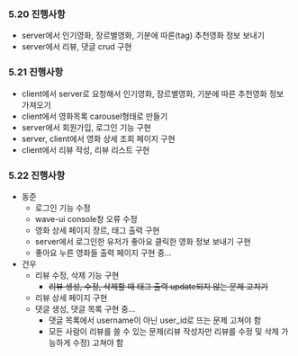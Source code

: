 ### 5.20 진행사항

- server에서 인기영화, 장르별영화, 기분에 따른(tag) 추천영화 정보 보내기
- server에서 리뷰, 댓글 crud 구현



### 5.21 진행사항

- client에서 server로 요청해서 인기영화, 장르별영화, 기분에 따른 추천영화 정보 가져오기
- client에서 영화목록 carousel형태로 만들기
- server에서 회원가입, 로그인 기능 구현
- server, client에서 영화 상세 조회 페이지 구현
- client에서 리뷰 작성, 리뷰 리스트 구현



### 5.22 진행사항

- 동준
  - 로그인 기능 수정
  - wave-ui console창 오류 수정
  - 영화 상세 페이지 장르, 태그 출력 구현
  - server에서 로그인한 유저가 좋아요 클릭한 영화 정보 보내기 구현
  - 좋아요 누른 영화들 출력 페이지 구현 중...
- 건우
  - 리뷰 수정, 삭제 기능 구현 
    - ~~리뷰 생성, 수정, 삭제할 때 태그 출력 update되지 않는 문제 고치기~~
  - 리뷰 상세 페이지 구현
  - 댓글 생성, 댓글 목록 구현 중... 
    - 댓글 목록에서 username이 아닌 user_id로 뜨는 문제 고쳐야 함
    - 모든 사람이 리뷰를 쓸 수 있는 문제(리뷰 작성자만 리뷰를 수정 및 삭제 가능하게 수정) 고쳐야 함


